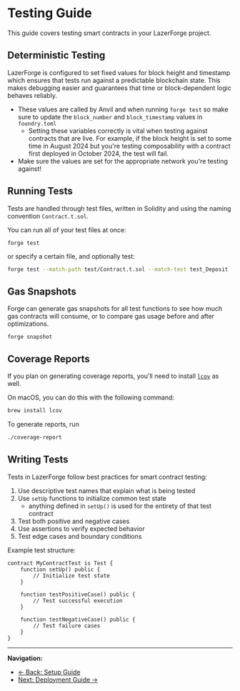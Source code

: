 # Testing Guide

This guide covers testing smart contracts in your LazerForge project.

## Deterministic Testing

LazerForge is configured to set fixed values for block height and timestamp which ensures that tests run against a predictable blockchain state. This makes debugging easier and guarantees that time or block-dependent logic behaves reliably.

- These values are called by Anvil and when running `forge test` so make sure to update the `block_number` and `block_timestamp` values in `foundry.toml`
  - Setting these variables correctly is vital when testing against contracts that are live. For example, if the block height is set to some time in August 2024 but you're testing composability with a contract first deployed in October 2024, the test will fail.
- Make sure the values are set for the appropriate network you're testing against!

## Running Tests

Tests are handled through test files, written in Solidity and using the naming convention `Contract.t.sol`.

You can run all of your test files at once:

```shell
forge test
```

or specify a certain file, and optionally test:

```bash
forge test --match-path test/Contract.t.sol --match-test test_Deposit
```

## Gas Snapshots

Forge can generate gas snapshots for all test functions to see how much gas contracts will consume, or to compare gas usage before and after optimizations.

```shell
forge snapshot
```

## Coverage Reports

If you plan on generating coverage reports, you'll need to install [`lcov`](https://github.com/linux-test-project/lcov) as well.

On macOS, you can do this with the following command:

```bash
brew install lcov
```

To generate reports, run

```bash
./coverage-report
```

## Writing Tests

Tests in LazerForge follow best practices for smart contract testing:

1. Use descriptive test names that explain what is being tested
2. Use `setUp` functions to initialize common test state
   - anything defined in `setUp()` is used for the entirety of that test contract
3. Test both positive and negative cases
4. Use assertions to verify expected behavior
5. Test edge cases and boundary conditions

Example test structure:

```solidity
contract MyContractTest is Test {
    function setUp() public {
        // Initialize test state
    }

    function testPositiveCase() public {
        // Test successful execution
    }

    function testNegativeCase() public {
        // Test failure cases
    }
}
```

---

**Navigation:**

- [← Back: Setup Guide](setup.md)
- [Next: Deployment Guide →](deployment.md)
